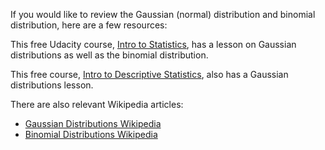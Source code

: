 ﻿If you would like to review the Gaussian (normal) distribution and binomial distribution, here are a few resources:

This free Udacity course,  [Intro to Statistics](https://www.udacity.com/course/intro-to-statistics--st101), has a lesson on Gaussian distributions as well as the binomial distribution.

This free course,  [Intro to Descriptive Statistics](https://www.udacity.com/course/intro-to-descriptive-statistics--ud827), also has a Gaussian distributions lesson.

There are also relevant Wikipedia articles:

-   [Gaussian Distributions Wikipedia](https://en.wikipedia.org/wiki/Normal_distribution)
-   [Binomial Distributions Wikipedia](https://en.wikipedia.org/wiki/Binomial_distribution)
